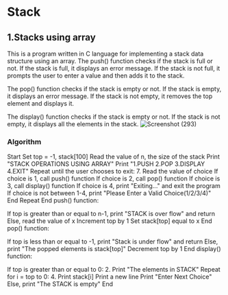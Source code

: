 # Stack
## 1.Stacks using array
This is a program written in C language for implementing a stack data structure using an array. 
The push() function checks if the stack is full or not. If the stack is full, it displays an error message. If the stack is not full, it prompts the user to enter a value and then adds it to the stack.

The pop() function checks if the stack is empty or not. If the stack is empty, it displays an error message. If the stack is not empty, it removes the top element and displays it.

The display() function checks if the stack is empty or not. If the stack is not empty, it displays all the elements in the stack.
![Screenshot (293)](https://user-images.githubusercontent.com/125993593/234151582-3d91eea0-244b-4110-be2e-029e52266b52.png)
### Algorithm

Start
Set top = -1, stack[100]
Read the value of n, the size of the stack
Print "STACK OPERATIONS USING ARRAY"
Print "1.PUSH 2.POP 3.DISPLAY 4.EXIT"
Repeat until the user chooses to exit:
7. Read the value of choice
If choice is 1, call push() function
If choice is 2, call pop() function
If choice is 3, call display() function
If choice is 4, print "Exiting..." and exit the program
If choice is not between 1-4, print "Please Enter a Valid Choice(1/2/3/4)"
End Repeat
End
push() function:

If top is greater than or equal to n-1, print "STACK is over flow" and return
Else, read the value of x
Increment top by 1
Set stack[top] equal to x
End
pop() function:

If top is less than or equal to -1, print "Stack is under flow" and return
Else, print "The popped elements is stack[top]"
Decrement top by 1
End
display() function:

If top is greater than or equal to 0:
2. Print "The elements in STACK"
Repeat for i = top to 0:
4. Print stack[i]
Print a new line
Print "Enter Next Choice"
Else, print "The STACK is empty"
End

